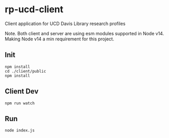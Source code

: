 # rp-ucd-client
Client application for UCD Davis Library research profiles

Note.  Both client and server are using esm modules supported in
Node v14.  Making Node v14 a min requirement for this project.

## Init

```
npm install
cd ./client/public
npm install
```

## Client Dev

```
npm run watch
```

## Run

```
node index.js
```